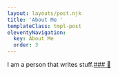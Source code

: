 ```yaml
---
layout: layouts/post.njk
title: 'About Me '
templateClass: tmpl-post
eleventyNavigation:
  key: About Me
  order: 3
---
```

I am a person that writes stuff.[### 🚀](https://emojipedia.org/rocket/)
